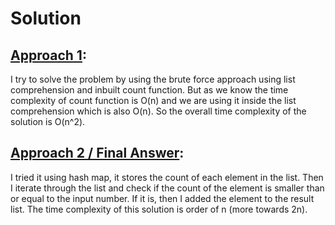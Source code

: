 # Solution

## [Approach 1](./approach1.py):

I try to solve the problem by using the brute force approach using list comprehension and inbuilt count function. But as we know the time complexity of count function is O(n) and we are using it inside the list comprehension which is also O(n). So the overall time complexity of the solution is O(n^2).

## [Approach 2 / Final Answer](./finalAns.py):

I tried it using hash map, it stores the count of each element in the list. Then I iterate through the list and check if the count of the element is smaller than or equal to the input number. If it is, then I added the element to the result list. The time complexity of this solution is order of n (more towards 2n).